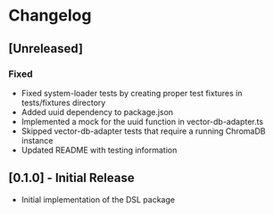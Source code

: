 # Changelog

## [Unreleased]

### Fixed
- Fixed system-loader tests by creating proper test fixtures in tests/fixtures directory
- Added uuid dependency to package.json
- Implemented a mock for the uuid function in vector-db-adapter.ts
- Skipped vector-db-adapter tests that require a running ChromaDB instance
- Updated README with testing information

## [0.1.0] - Initial Release

- Initial implementation of the DSL package 